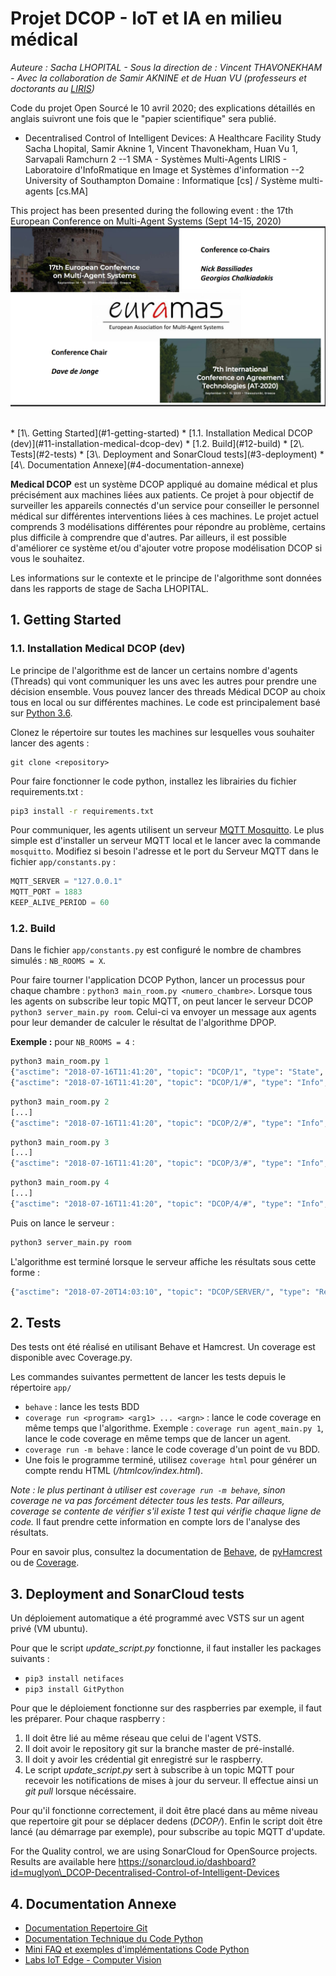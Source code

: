 # Projet DCOP - IoT et IA en milieu médical

*Auteure : Sacha LHOPITAL - Sous la direction de : Vincent THAVONEKHAM - Avec la collaboration de Samir AKNINE et de Huan VU (professeurs et doctorants au [LIRIS](https://liris.cnrs.fr/?set_language=fr))*

Code du projet Open Sourcé le 10 avril 2020; des explications détaillés en anglais suivront une fois que le "papier scientifique" sera publié.

* Decentralised Control of Intelligent Devices: A Healthcare Facility Study
Sacha Lhopital, Samir Aknine 1, Vincent Thavonekham, Huan Vu 1, Sarvapali Ramchurn 2
--1 SMA - Systèmes Multi-Agents
LIRIS - Laboratoire d'InfoRmatique en Image et Systèmes d'information
--2 University of Southampton
Domaine : Informatique [cs] / Système multi-agents [cs.MA]

This project has been presented during the following event :
the 17th European Conference on Multi-Agent Systems (Sept 14-15, 2020)
<img src="./Resources/Event-17thEuropeanConference-on-Multi-AgentSystems.png?raw=true" alt="Event-17th European Conference on Multi-Agent Systems" style="max-width:100%;">

<br>
* [1\. Getting Started](#1-getting-started)
    * [1.1. Installation Medical DCOP (dev)](#11-installation-medical-dcop-dev)
    * [1.2. Build](#12-build)
* [2\. Tests](#2-tests)
* [3\. Deployment and SonarCloud tests](#3-deployment)
* [4\. Documentation Annexe](#4-documentation-annexe)

**Medical DCOP** est un système DCOP appliqué au domaine médical et plus précisément aux machines liées aux patients. Ce projet à pour objectif de surveiller les appareils connectés d'un service pour conseiller le personnel médical sur différentes interventions liées à ces machines. Le projet actuel comprends 3 modélisations différentes pour répondre au problème, certains plus difficile à comprendre que d'autres. Par ailleurs, il est possible d'améliorer ce système et/ou d'ajouter votre propose modélisation DCOP si vous le souhaitez.

Les informations sur le contexte et le principe de l'algorithme sont données dans les rapports de stage de Sacha LHOPITAL.

## 1\. Getting Started

### 1.1. Installation Medical DCOP (dev)

Le principe de l'algorithme est de lancer un certains nombre d'agents (Threads) qui vont communiquer les uns avec les autres pour prendre une décision ensemble. Vous pouvez lancer des threads Médical DCOP au choix tous en local ou sur différentes machines. Le code est principalement basé sur [Python 3.6](https://www.python.org/downloads/release/python-360/).

Clonez le répertoire sur toutes les machines sur lesquelles vous souhaiter lancer des agents :

``` git
git clone <repository>
```

Pour faire fonctionner le code python, installez les librairies du fichier requirements.txt :

``` sh
pip3 install -r requirements.txt
```

Pour communiquer, les agents utilisent un serveur [MQTT Mosquitto](https://mosquitto.org/). Le plus simple est d'installer un serveur MQTT local et le lancer avec la commande `mosquitto`. Modifiez si besoin l'adresse et le port du Serveur MQTT dans le fichier `app/constants.py` :

``` python
MQTT_SERVER = "127.0.0.1"
MQTT_PORT = 1883
KEEP_ALIVE_PERIOD = 60
```

### 1.2. Build

Dans le fichier `app/constants.py` est configuré le nombre de chambres simulés : `NB_ROOMS = X`.

Pour faire tourner l'application DCOP Python, lancer un processus pour chaque chambre : `python3 main_room.py <numero_chambre>`. Lorsque tous les agents on subscribe leur topic MQTT, on peut lancer le serveur DCOP `python3 server_main.py room`. Celui-ci va envoyer un message aux agents pour leur demander de calculer le résultat de l'algorithme DPOP.

**Exemple :** pour `NB_ROOMS = 4` :

``` python
python3 main_room.py 1
{"asctime": "2018-07-16T11:41:20", "topic": "DCOP/1", "type": "State", "content": {"id": 1, "rooms": [{"id": 0, "tau": 26, "devices": [{"id": 1, "critic_state": false, "end_of_prog": 26}]}]}, "level": "INFO"}
{"asctime": "2018-07-16T11:41:20", "topic": "DCOP/1/#", "type": "Info", "content": "Subscribe", "level": "INFO"}
```

``` python
python3 main_room.py 2
[...]
{"asctime": "2018-07-16T11:41:20", "topic": "DCOP/2/#", "type": "Info", "content": "Subscribe", "level": "INFO"}
```

``` python
python3 main_room.py 3
[...]
{"asctime": "2018-07-16T11:41:20", "topic": "DCOP/3/#", "type": "Info", "content": "Subscribe", "level": "INFO"}
```

``` python
python3 main_room.py 4
[...]
{"asctime": "2018-07-16T11:41:20", "topic": "DCOP/4/#", "type": "Info", "content": "Subscribe", "level": "INFO"}
```

Puis on lance le serveur :

``` python
python3 server_main.py room
```

L'algorithme est terminé lorsque le serveur affiche les résultats sous cette forme :

``` python
{"asctime": "2018-07-20T14:03:10", "topic": "DCOP/SERVER/", "type": "Results", "content": "Room 1 need intervention in 241 minutes. PRIORITY : 0 Room 2 need intervention in 241 minutes. PRIORITY : 0 Room 3 need intervention in 241 minutes. PRIORITY : 0 Room 4 need intervention in 241 minutes. PRIORITY : 0 ", "level": "INFO"}
```

## 2\. Tests

Des tests ont été réalisé en utilisant Behave et Hamcrest. Un coverage est disponible avec Coverage.py.

Les commandes suivantes permettent de lancer les tests depuis le répertoire `app/`

* `behave` : lance les tests BDD
* `coverage run <program> <arg1> ... <argn>` : lance le code coverage en même temps que l'algorithme.
Exemple : `coverage run agent_main.py 1`, lance le code coverage en même temps que de lancer un agent.
* `coverage run -m behave` : lance le code coverage d'un point de vu BDD.
* Une fois le programme terminé, utilisez `coverage html` pour générer un compte rendu HTML (*/htmlcov/index.html*).

*Note : le plus pertinant à utiliser est `coverage run -m behave`, sinon coverage ne va pas forcément détecter tous les tests. Par ailleurs, coverage se contente de vérifier s'il existe 1 test qui vérifie chaque ligne de code.*
Il faut prendre cette information en compte lors de l'analyse des résultats.

Pour en savoir plus, consultez la documentation de [Behave](https://behave.readthedocs.io/en/latest/index.html), de [pyHamcrest](https://pypi.python.org/pypi/PyHamcrest) ou de [Coverage](https://coverage.readthedocs.io/en/coverage-4.5.1/).

## 3\. Deployment and SonarCloud tests

Un déploiement automatique a été programmé avec VSTS sur un agent privé (VM ubuntu).

Pour que le script *update\_script.py* fonctionne, il faut installer les packages suivants :

* `pip3 install netifaces`
* `pip3 install GitPython`

Pour que le déploiement fonctionne sur des raspberries par exemple, il faut les préparer. Pour chaque raspberry :

1. Il doit être lié au même réseau que celui de l'agent VSTS.
2. Il doit avoir le repository git sur la branche master de pré-installé.
3. Il doit y avoir les crédential git enregistré sur le raspberry.
4. Le script *update\_script.py* sert à subscribe à un topic MQTT pour recevoir les notifications de mises à jour du serveur. Il effectue ainsi un *git pull* lorsque nécéssaire.

Pour qu'il fonctionne correctement, il doit être placé dans au même niveau que repertoire git pour se déplacer dedens (*DCOP/*). Enfin le script doit être lancé (au démarrage par exemple), pour subscribe au topic MQTT d'update.

For the Quality control, we are using SonarCloud for OpenSource projects. Results are available here https://sonarcloud.io/dashboard?id=muglyon\_DCOP-Decentralised-Control-of-Intelligent-Devices

## 4\. Documentation Annexe

* [Documentation Repertoire Git](./documentation/technical_doc.md)
* [Documentation Technique du Code Python](./documentation/app_doc.md)
* [Mini FAQ et exemples d'implémentations Code Python](./documentation/faq_app.md)
* [Labs IoT Edge - Computer Vision](./documentation/iot-edge-computer-vision-lab.md)